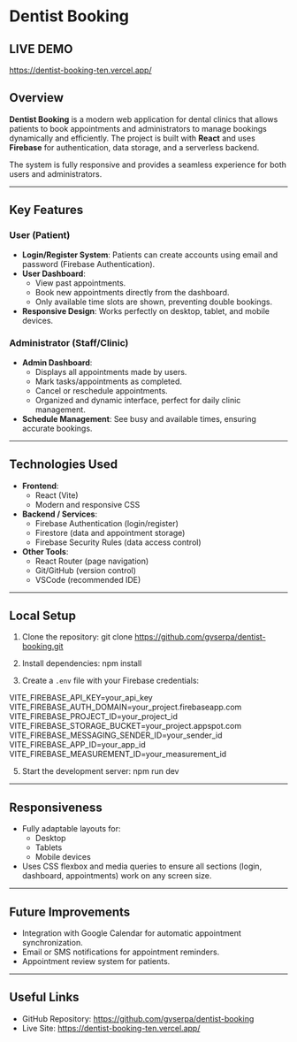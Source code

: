 # Dentist Booking

## LIVE DEMO ##

 https://dentist-booking-ten.vercel.app/

## Overview

**Dentist Booking** is a modern web application for dental clinics that allows patients to book appointments and administrators to manage bookings dynamically and efficiently. The project is built with **React** and uses **Firebase** for authentication, data storage, and a serverless backend.

The system is fully responsive and provides a seamless experience for both users and administrators.

---

## Key Features

### User (Patient)
- **Login/Register System**: Patients can create accounts using email and password (Firebase Authentication).  
- **User Dashboard**:
  - View past appointments.
  - Book new appointments directly from the dashboard.
  - Only available time slots are shown, preventing double bookings.
- **Responsive Design**: Works perfectly on desktop, tablet, and mobile devices.

### Administrator (Staff/Clinic)
- **Admin Dashboard**:
  - Displays all appointments made by users.
  - Mark tasks/appointments as completed.
  - Cancel or reschedule appointments.
  - Organized and dynamic interface, perfect for daily clinic management.
- **Schedule Management**: See busy and available times, ensuring accurate bookings.

---

## Technologies Used

- **Frontend**:
  - React (Vite)
  - Modern and responsive CSS
- **Backend / Services**:
  - Firebase Authentication (login/register)
  - Firestore (data and appointment storage)
  - Firebase Security Rules (data access control)
- **Other Tools**:
  - React Router (page navigation)
  - Git/GitHub (version control)
  - VSCode (recommended IDE)

---

## Local Setup

1. Clone the repository:
git clone https://github.com/gvserpa/dentist-booking.git

2. Install dependencies:
npm install

3. Create a `.env` file with your Firebase credentials:

   
VITE_FIREBASE_API_KEY=your_api_key
VITE_FIREBASE_AUTH_DOMAIN=your_project.firebaseapp.com
VITE_FIREBASE_PROJECT_ID=your_project_id
VITE_FIREBASE_STORAGE_BUCKET=your_project.appspot.com
VITE_FIREBASE_MESSAGING_SENDER_ID=your_sender_id
VITE_FIREBASE_APP_ID=your_app_id
VITE_FIREBASE_MEASUREMENT_ID=your_measurement_id



5. Start the development server:
npm run dev

---

## Responsiveness

- Fully adaptable layouts for:
  - Desktop
  - Tablets
  - Mobile devices
- Uses CSS flexbox and media queries to ensure all sections (login, dashboard, appointments) work on any screen size.

---

## Future Improvements

- Integration with Google Calendar for automatic appointment synchronization.  
- Email or SMS notifications for appointment reminders.  
- Appointment review system for patients.  

---

## Useful Links

- GitHub Repository: https://github.com/gvserpa/dentist-booking  
- Live Site: https://dentist-booking-ten.vercel.app/
